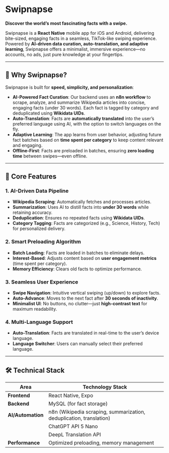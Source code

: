 # Swipnapse

**Discover the world’s most fascinating facts with a swipe.**

Swipnapse is a **React Native** mobile app for iOS and Android, delivering bite-sized, engaging facts in a seamless, TikTok-like swiping experience. Powered by **AI-driven data curation, auto-translation, and adaptive learning**, Swipnapse offers a minimalist, immersive experience—no accounts, no ads, just pure knowledge at your fingertips.

---

## 🌟 Why Swipnapse?

Swipnapse is built for **speed, simplicity, and personalization**:
- **AI-Powered Fact Curation**: Our backend uses an **n8n workflow** to scrape, analyze, and summarize Wikipedia articles into concise, engaging facts (under 30 words). Each fact is tagged by category and deduplicated using **Wikidata UIDs**.
- **Auto-Translation**: Facts are **automatically translated** into the user’s preferred language using AI, with the option to switch languages on the fly.
- **Adaptive Learning**: The app learns from user behavior, adjusting future fact batches based on **time spent per category** to keep content relevant and engaging.
- **Offline-First**: Facts are preloaded in batches, ensuring **zero loading time** between swipes—even offline.

---

## 🚀 Core Features

### 1. AI-Driven Data Pipeline
- **Wikipedia Scraping**: Automatically fetches and processes articles.
- **Summarization**: Uses AI to distill facts into **under 30 words** while retaining accuracy.
- **Deduplication**: Ensures no repeated facts using **Wikidata UIDs**.
- **Category Tagging**: Facts are categorized (e.g., Science, History, Tech) for personalized delivery.

### 2. Smart Preloading Algorithm
- **Batch Loading**: Facts are loaded in batches to eliminate delays.
- **Interest-Based**: Adjusts content based on **user engagement metrics** (time spent per category).
- **Memory Efficiency**: Clears old facts to optimize performance.

### 3. Seamless User Experience
- **Swipe Navigation**: Intuitive vertical swiping (up/down) to explore facts.
- **Auto-Advance**: Moves to the next fact after **30 seconds of inactivity**.
- **Minimalist UI**: No buttons, no clutter—just **high-contrast text** for maximum readability.

### 4. Multi-Language Support
- **Auto-Translation**: Facts are translated in real-time to the user’s device language.
- **Language Switcher**: Users can manually select their preferred language.

---

## 🛠 Technical Stack

| Area               | Technology Stack                          |
|--------------------|-------------------------------------------|
| **Frontend**       | React Native, Expo                        |
| **Backend**        | MySQL (for fact storage)                  |
| **AI/Automation**  | n8n (Wikipedia scraping, summarization, deduplication, translation) |
|                    | ChatGPT API 5 Nano                       |
|                    | DeepL Translation API                    |
| **Performance**    | Optimized preloading, memory management  |

